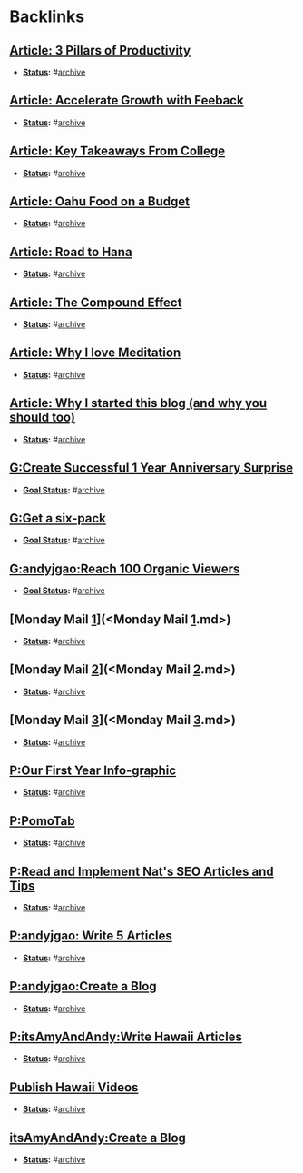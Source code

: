 
# Backlinks
## [Article: 3 Pillars of Productivity](<Article: 3 Pillars of Productivity.md>)
- **[Status](<Status.md>):** #[archive](<archive.md>)

## [Article: Accelerate Growth with Feeback](<Article: Accelerate Growth with Feeback.md>)
- **[Status](<Status.md>):** #[archive](<archive.md>)

## [Article: Key Takeaways From College](<Article: Key Takeaways From College.md>)
- **[Status](<Status.md>):** #[archive](<archive.md>)

## [Article: Oahu Food on a Budget](<Article: Oahu Food on a Budget.md>)
- **[Status](<Status.md>):** #[archive](<archive.md>)

## [Article: Road to Hana](<Article: Road to Hana.md>)
- **[Status](<Status.md>):** #[archive](<archive.md>)

## [Article: The Compound Effect](<Article: The Compound Effect.md>)
- **[Status](<Status.md>):** #[archive](<archive.md>)

## [Article: Why I love Meditation](<Article: Why I love Meditation.md>)
- **[Status](<Status.md>):** #[archive](<archive.md>)

## [Article: Why I started this blog (and why you should too)](<Article: Why I started this blog (and why you should too).md>)
- **[Status](<Status.md>):** #[archive](<archive.md>)

## [G:Create Successful 1 Year Anniversary Surprise](<G:Create Successful 1 Year Anniversary Surprise.md>)
- **[Goal Status](<Goal Status.md>):** #[archive](<archive.md>)

## [G:Get a six-pack](<G:Get a six-pack.md>)
- **[Goal Status](<Goal Status.md>):** #[archive](<archive.md>)

## [G:andyjgao:Reach 100 Organic Viewers](<G:andyjgao:Reach 100 Organic Viewers.md>)
- **[Goal Status](<Goal Status.md>):** #[archive](<archive.md>)

## [Monday Mail [1](<1.md>)](<Monday Mail [1](<1.md>).md>)
- **[Status](<Status.md>):** #[archive](<archive.md>)

## [Monday Mail [2](<2.md>)](<Monday Mail [2](<2.md>).md>)
- **[Status](<Status.md>):** #[archive](<archive.md>)

## [Monday Mail [3](<3.md>)](<Monday Mail [3](<3.md>).md>)
- **[Status](<Status.md>):** #[archive](<archive.md>)

## [P:Our First Year Info-graphic](<P:Our First Year Info-graphic.md>)
- **[Status](<Status.md>):** #[archive](<archive.md>)

## [P:PomoTab](<P:PomoTab.md>)
- **[Status](<Status.md>):** #[archive](<archive.md>)

## [P:Read and Implement Nat's SEO Articles and Tips](<P:Read and Implement Nat's SEO Articles and Tips.md>)
- **[Status](<Status.md>):** #[archive](<archive.md>)

## [P:andyjgao: Write 5 Articles](<P:andyjgao: Write 5 Articles.md>)
- **[Status](<Status.md>):** #[archive](<archive.md>)

## [P:andyjgao:Create a Blog](<P:andyjgao:Create a Blog.md>)
- **[Status](<Status.md>):** #[archive](<archive.md>)

## [P:itsAmyAndAndy:Write Hawaii Articles](<P:itsAmyAndAndy:Write Hawaii Articles.md>)
- **[Status](<Status.md>):** #[archive](<archive.md>)

## [Publish Hawaii Videos](<Publish Hawaii Videos.md>)
- **[Status](<Status.md>):** #[archive](<archive.md>)

## [itsAmyAndAndy:Create a Blog](<itsAmyAndAndy:Create a Blog.md>)
- **[Status](<Status.md>):** #[archive](<archive.md>)

